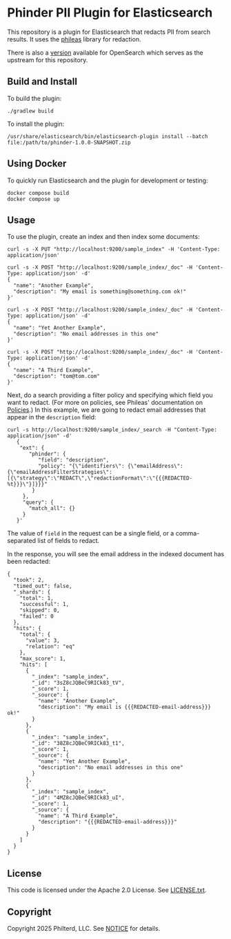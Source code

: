 # Phinder PII Plugin for Elasticsearch

This repository is a plugin for Elasticsearch that redacts PII from search results. It uses the [phileas](https://github.com/philterd/phileas/) library for redaction.

There is also a [version](https://github.com/philterd/phinder-pii-opensearch-plugin) available for OpenSearch which serves as the upstream for this repository.

## Build and Install

To build the plugin:

```
./gradlew build
```

To install the plugin:

```
/usr/share/elasticsearch/bin/elasticsearch-plugin install --batch file:/path/to/phinder-1.0.0-SNAPSHOT.zip
```

## Using Docker

To quickly run Elasticsearch and the plugin for development or testing:

```
docker compose build
docker compose up
```

## Usage

To use the plugin, create an index and then index some documents:

```
curl -s -X PUT "http://localhost:9200/sample_index" -H 'Content-Type: application/json'
```

```
curl -s -X POST "http://localhost:9200/sample_index/_doc" -H 'Content-Type: application/json' -d'
{
  "name": "Another Example",
  "description": "My email is something@something.com ok!"
}'

curl -s -X POST "http://localhost:9200/sample_index/_doc" -H 'Content-Type: application/json' -d'
{
  "name": "Yet Another Example",
  "description": "No email addresses in this one"
}'

curl -s -X POST "http://localhost:9200/sample_index/_doc" -H 'Content-Type: application/json' -d'
{
  "name": "A Third Example",
  "description": "tom@tom.com"
}'

```

Next, do a search providing a filter policy and specifying which field you want to redact. (For more on policies, see Phileas' documentation on [Policies](https://philterd.github.io/phileas/filter_policies/filter_policies/).) In this example,
we are going to redact email addresses that appear in the `description` field:

```
curl -s http://localhost:9200/sample_index/_search -H "Content-Type: application/json" -d'
   {
    "ext": {
       "phinder": {
          "field": "description",
          "policy": "{\"identifiers\": {\"emailAddress\":{\"emailAddressFilterStrategies\":[{\"strategy\":\"REDACT\",\"redactionFormat\":\"{{{REDACTED-%t}}}\"}]}}}"
        }
     },
     "query": {
       "match_all": {}
     }
   }'
```

The value of `field` in the request can be a single field, or a comma-separated list of fields to redact.

In the response, you will see the email address in the indexed document has been redacted:

```
{
  "took": 2,
  "timed_out": false,
  "_shards": {
    "total": 1,
    "successful": 1,
    "skipped": 0,
    "failed": 0
  },
  "hits": {
    "total": {
      "value": 3,
      "relation": "eq"
    },
    "max_score": 1,
    "hits": [
      {
        "_index": "sample_index",
        "_id": "3sZ8cJQBeC9RICk83_tV",
        "_score": 1,
        "_source": {
          "name": "Another Example",
          "description": "My email is {{{REDACTED-email-address}}} ok!"
        }
      },
      {
        "_index": "sample_index",
        "_id": "38Z8cJQBeC9RICk83_t1",
        "_score": 1,
        "_source": {
          "name": "Yet Another Example",
          "description": "No email addresses in this one"
        }
      },
      {
        "_index": "sample_index",
        "_id": "4MZ8cJQBeC9RICk83_uI",
        "_score": 1,
        "_source": {
          "name": "A Third Example",
          "description": "{{{REDACTED-email-address}}}"
        }
      }
    ]
  }
}
```

## License
This code is licensed under the Apache 2.0 License. See [LICENSE.txt](LICENSE.txt).

## Copyright
Copyright 2025 Philterd, LLC. See [NOTICE](NOTICE.txt) for details.
